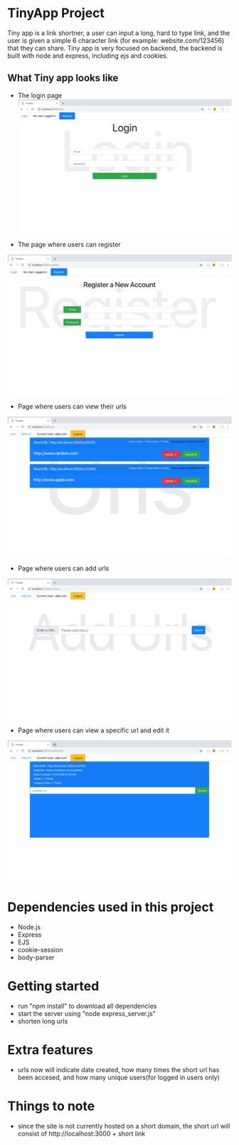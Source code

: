 # TinyApp Project 

Tiny app is a link shortner, a user can input a long, hard to type link, and the user is given a simple 6 character link (for example: website.com/123456) that they can share. Tiny app is very focused on backend, the backend is built with node and express, including ejs and cookies. 

## What Tiny app looks like

- The login page
![login page](https://github.com/MikaelAbehsera/tinyApp/blob/master/docs/Screen%20Shot%202018-10-06%20at%204.02.44%20PM.png)

- The page where users can register

![register page](https://github.com/MikaelAbehsera/tinyApp/blob/master/docs/Screen%20Shot%202018-10-06%20at%204.02.38%20PM.png)

- Page where users can view their urls

![/urls page, view page for urls](https://github.com/MikaelAbehsera/tinyApp/blob/master/docs/Screen%20Shot%202018-10-06%20at%204.03.39%20PM.png)

- Page where users can add urls

![add a new url, /url/new page](https://github.com/MikaelAbehsera/tinyApp/blob/master/docs/Screen%20Shot%202018-10-06%20at%204.02.32%20PM.png)

- Page where users can view a specific url and edit it

![Edit a url + info](https://github.com/MikaelAbehsera/tinyApp/blob/master/docs/Screen%20Shot%202018-10-06%20at%205.25.01%20PM.png)

# Dependencies used in this project
- Node.js
- Express
- EJS
- cookie-session 
- body-parser

# Getting started 

- run "npm install" to download all dependencies 
- start the server using "node express_server.js"
- shorten long urls

# Extra features 

- urls now will indicate date created, how many times the short url has been accesed, and how many unique users(for logged in users only)

# Things to note

- since the site is not currently hosted on a short domain, the short url will consist of http://localhost:3000 + short link